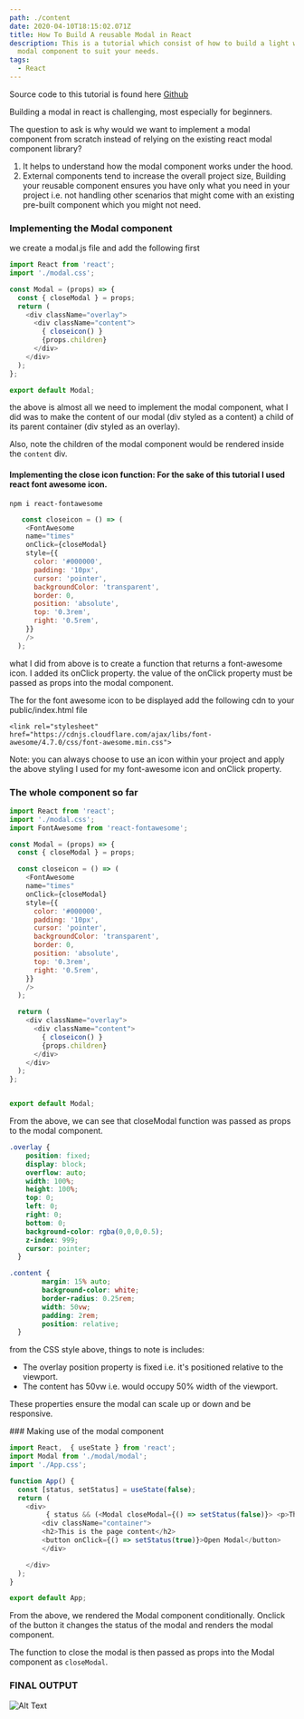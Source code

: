 ```yaml
---
path: ./content
date: 2020-04-10T18:15:02.071Z
title: How To Build A reusable Modal in React
description: This is a tutorial which consist of how to build a light weight
  modal component to suit your needs.
tags:
  - React
---
```

Source code to this tutorial is found here [Github](https://github.com/Adekoreday/Custom-React-Modal)

Building a modal in react is challenging, most especially for beginners.

The question to ask is why would we want to implement a modal component from scratch instead of relying on the existing react modal component library?

1. It helps to understand how the modal component works under the hood.
2. External components tend to increase the overall project size, Building your reusable component ensures you have only what you need in your project i.e. not handling other scenarios that might come with an existing pre-built component which you might not need.

### Implementing the Modal component

we create a modal.js file and add the following first

```javascript
import React from 'react';
import './modal.css';

const Modal = (props) => {
  const { closeModal } = props;
  return (
    <div className="overlay">
      <div className="content">
        { closeicon() }
        {props.children}
      </div>
    </div>
  );
};

export default Modal;

```



the above is almost all we need to implement the modal component, what I did was to make the content of our modal (div styled as a content) a child of its parent container (div styled as an overlay).

Also, note the children of the modal component would be rendered inside the `content` div.

#### Implementing the close icon function: For the sake of this tutorial I used react font awesome icon.

`npm i react-fontawesome`

```javascript
   const closeicon = () => (
    <FontAwesome
    name="times"
    onClick={closeModal}
    style={{
      color: '#000000',
      padding: '10px',
      cursor: 'pointer',
      backgroundColor: 'transparent',
      border: 0,
      position: 'absolute',
      top: '0.3rem',
      right: '0.5rem',
    }}
    />
  );

```

what I did from above is to create a function that returns a font-awesome icon. I added its onClick property. the value of the onClick property must be passed as props into the modal component.

The for the font awesome icon to be displayed add the following cdn to your public/index.html file

 `<link rel="stylesheet" href="https://cdnjs.cloudflare.com/ajax/libs/font-awesome/4.7.0/css/font-awesome.min.css">`

Note: you can always choose to use an icon within your project and apply the above styling I used for my font-awesome icon and onClick property.

### The whole component so far


```javascript
import React from 'react';
import './modal.css';
import FontAwesome from 'react-fontawesome';

const Modal = (props) => {
  const { closeModal } = props;

  const closeicon = () => (
    <FontAwesome
    name="times"
    onClick={closeModal}
    style={{
      color: '#000000',
      padding: '10px',
      cursor: 'pointer',
      backgroundColor: 'transparent',
      border: 0,
      position: 'absolute',
      top: '0.3rem',
      right: '0.5rem',
    }}
    />
  );

  return (
    <div className="overlay">
      <div className="content">
        { closeicon() }
        {props.children}
      </div>
    </div>
  );
};


export default Modal;

```



From the above, we can see that closeModal function was passed as props to the modal component.

```css
.overlay {
    position: fixed;
    display: block; 
    overflow: auto; 
    width: 100%; 
    height: 100%; 
    top: 0; 
    left: 0;
    right: 0;
    bottom: 0;
    background-color: rgba(0,0,0,0.5); 
    z-index: 999; 
    cursor: pointer;
  }

.content {
        margin: 15% auto;
        background-color: white;
        border-radius: 0.25rem;
        width: 50vw;
        padding: 2rem;
        position: relative;
  }

```



from the CSS style above, things to note is includes:

* The overlay position property is fixed i.e. it's positioned relative to the viewport.
* The content has 50vw i.e. would occupy 50% width of the viewport.

These properties ensure the modal can scale up or down and be responsive.

\### Making use of the modal component

```javascript
import React,  { useState } from 'react';
import Modal from './modal/modal';
import './App.css';

function App() {
  const [status, setStatus] = useState(false);
  return (
    <div>
         { status && (<Modal closeModal={() => setStatus(false)}> <p>The content of the modal</p></Modal>)}
        <div className="container">
        <h2>This is the page content</h2>
        <button onClick={() => setStatus(true)}>Open Modal</button>
        </div>

    </div>
  );
}

export default App;
```



From the above, we rendered the Modal component conditionally. Onclick of the button it changes the status of the modal and renders the modal component.

The function to close the modal is then passed as props into the Modal component as `closeModal`.

### FINAL OUTPUT

![Alt Text](https://thepracticaldev.s3.amazonaws.com/i/sygpgpv2zypyf9vkh2uk.gif)